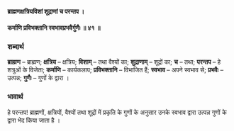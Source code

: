 #### ब्राह्मणक्षत्रियविशां शूद्राणां च परन्तप ।
#### कर्माणि प्रविभक्तानि स्वभावप्रभवैर्गुणैः ॥ ४१ ॥

### शब्दार्थ

**ब्राह्मण** – ब्राह्मण; **क्षत्रिय** – क्षत्रिय; **विशाम्** – तथा वैश्यों का; **शुद्राणाम्** – शूद्रों का; **च** – तथा; **परन्तप** – हे शत्रुओं के विजेता; **कर्माणि** – कार्यकलाप; **प्रविभक्तानि** – विभाजित हैं; **स्वभाव** – अपने स्वभाव से; **प्रभवैः** – उत्पन्न; **गुणैः** – गुणों के द्वारा ।

### भावार्थ

हे परन्तप! ब्राह्मणों, क्षत्रियों, वैश्यों तथा शूद्रों में प्रकृति के गुणों के अनुसार उनके स्वभाव द्वारा उत्पन्न गुणों के द्वारा भेद किया जाता है ।